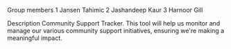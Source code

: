 Group members
1 Jansen Tahimic
2 Jashandeep Kaur
3 Harnoor Gill

Description
Community Support Tracker. This tool will help us monitor and manage our various community support initiatives, ensuring we're making a meaningful impact.